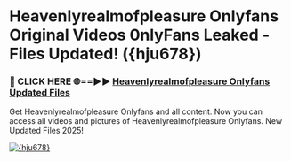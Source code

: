 # Heavenlyrealmofpleasure Onlyfans Original Videos 0nlyFans Leaked - Files Updated! ({hju678})

<h3>🔴 CLICK HERE 🌐==►► <a href="https://tinyurl.com/ms9xzufz" rel="nofollow">Heavenlyrealmofpleasure Onlyfans Updated Files</a></h3>

Get Heavenlyrealmofpleasure Onlyfans and all content. Now you can access all videos and pictures of Heavenlyrealmofpleasure Onlyfans. New Updated Files 2025!

[![{hju678}](https://i.imgur.com/PQ7UWWw.gif)](https://tinyurl.com/ms9xzufz)